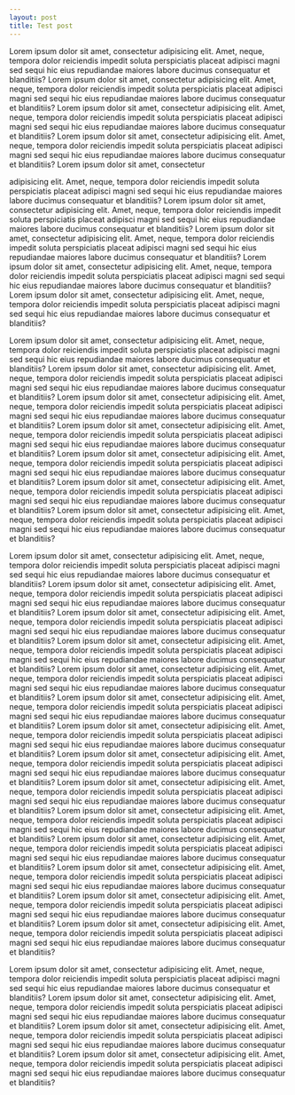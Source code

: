 ```yaml
--- 
layout: post
title: Test post
---
```


Lorem ipsum dolor sit amet, consectetur adipisicing elit. Amet, neque, tempora dolor reiciendis impedit soluta perspiciatis placeat adipisci magni sed sequi hic eius repudiandae maiores labore ducimus consequatur et blanditiis? Lorem ipsum dolor sit amet, consectetur adipisicing elit. Amet, neque, tempora dolor reiciendis impedit soluta perspiciatis placeat adipisci magni sed sequi hic eius repudiandae maiores labore ducimus consequatur et blanditiis? Lorem ipsum dolor sit amet, consectetur adipisicing elit. Amet, neque, tempora dolor reiciendis impedit soluta perspiciatis placeat adipisci magni sed sequi hic eius repudiandae maiores labore ducimus consequatur et blanditiis? Lorem ipsum dolor sit amet, consectetur adipisicing elit. Amet, neque, tempora dolor reiciendis impedit soluta perspiciatis placeat adipisci magni sed sequi hic eius repudiandae maiores labore ducimus consequatur et blanditiis? Lorem ipsum dolor sit amet, consectetur 

<!-- more -->

adipisicing elit. Amet, neque, tempora dolor reiciendis impedit soluta perspiciatis placeat adipisci magni sed sequi hic eius repudiandae maiores labore ducimus consequatur et blanditiis? Lorem ipsum dolor sit amet, consectetur adipisicing elit. Amet, neque, tempora dolor reiciendis impedit soluta perspiciatis placeat adipisci magni sed sequi hic eius repudiandae maiores labore ducimus consequatur et blanditiis? Lorem ipsum dolor sit amet, consectetur adipisicing elit. Amet, neque, tempora dolor reiciendis impedit soluta perspiciatis placeat adipisci magni sed sequi hic eius repudiandae maiores labore ducimus consequatur et blanditiis? Lorem ipsum dolor sit amet, consectetur adipisicing elit. Amet, neque, tempora dolor reiciendis impedit soluta perspiciatis placeat adipisci magni sed sequi hic eius repudiandae maiores labore ducimus consequatur et blanditiis? Lorem ipsum dolor sit amet, consectetur adipisicing elit. Amet, neque, tempora dolor reiciendis impedit soluta perspiciatis placeat adipisci magni sed sequi hic eius repudiandae maiores labore ducimus consequatur et blanditiis? 

Lorem ipsum dolor sit amet, consectetur adipisicing elit. Amet, neque, tempora dolor reiciendis impedit soluta perspiciatis placeat adipisci magni sed sequi hic eius repudiandae maiores labore ducimus consequatur et blanditiis? Lorem ipsum dolor sit amet, consectetur adipisicing elit. Amet, neque, tempora dolor reiciendis impedit soluta perspiciatis placeat adipisci magni sed sequi hic eius repudiandae maiores labore ducimus consequatur et blanditiis? Lorem ipsum dolor sit amet, consectetur adipisicing elit. Amet, neque, tempora dolor reiciendis impedit soluta perspiciatis placeat adipisci magni sed sequi hic eius repudiandae maiores labore ducimus consequatur et blanditiis? Lorem ipsum dolor sit amet, consectetur adipisicing elit. Amet, neque, tempora dolor reiciendis impedit soluta perspiciatis placeat adipisci magni sed sequi hic eius repudiandae maiores labore ducimus consequatur et blanditiis? Lorem ipsum dolor sit amet, consectetur adipisicing elit. Amet, neque, tempora dolor reiciendis impedit soluta perspiciatis placeat adipisci magni sed sequi hic eius repudiandae maiores labore ducimus consequatur et blanditiis? Lorem ipsum dolor sit amet, consectetur adipisicing elit. Amet, neque, tempora dolor reiciendis impedit soluta perspiciatis placeat adipisci magni sed sequi hic eius repudiandae maiores labore ducimus consequatur et blanditiis? Lorem ipsum dolor sit amet, consectetur adipisicing elit. Amet, neque, tempora dolor reiciendis impedit soluta perspiciatis placeat adipisci magni sed sequi hic eius repudiandae maiores labore ducimus consequatur et blanditiis? 

Lorem ipsum dolor sit amet, consectetur adipisicing elit. Amet, neque, tempora dolor reiciendis impedit soluta perspiciatis placeat adipisci magni sed sequi hic eius repudiandae maiores labore ducimus consequatur et blanditiis? Lorem ipsum dolor sit amet, consectetur adipisicing elit. Amet, neque, tempora dolor reiciendis impedit soluta perspiciatis placeat adipisci magni sed sequi hic eius repudiandae maiores labore ducimus consequatur et blanditiis? Lorem ipsum dolor sit amet, consectetur adipisicing elit. Amet, neque, tempora dolor reiciendis impedit soluta perspiciatis placeat adipisci magni sed sequi hic eius repudiandae maiores labore ducimus consequatur et blanditiis? Lorem ipsum dolor sit amet, consectetur adipisicing elit. Amet, neque, tempora dolor reiciendis impedit soluta perspiciatis placeat adipisci magni sed sequi hic eius repudiandae maiores labore ducimus consequatur et blanditiis? Lorem ipsum dolor sit amet, consectetur adipisicing elit. Amet, neque, tempora dolor reiciendis impedit soluta perspiciatis placeat adipisci magni sed sequi hic eius repudiandae maiores labore ducimus consequatur et blanditiis? Lorem ipsum dolor sit amet, consectetur adipisicing elit. Amet, neque, tempora dolor reiciendis impedit soluta perspiciatis placeat adipisci magni sed sequi hic eius repudiandae maiores labore ducimus consequatur et blanditiis? Lorem ipsum dolor sit amet, consectetur adipisicing elit. Amet, neque, tempora dolor reiciendis impedit soluta perspiciatis placeat adipisci magni sed sequi hic eius repudiandae maiores labore ducimus consequatur et blanditiis? 
Lorem ipsum dolor sit amet, consectetur adipisicing elit. Amet, neque, tempora dolor reiciendis impedit soluta perspiciatis placeat adipisci magni sed sequi hic eius repudiandae maiores labore ducimus consequatur et blanditiis? Lorem ipsum dolor sit amet, consectetur adipisicing elit. Amet, neque, tempora dolor reiciendis impedit soluta perspiciatis placeat adipisci magni sed sequi hic eius repudiandae maiores labore ducimus consequatur et blanditiis? Lorem ipsum dolor sit amet, consectetur adipisicing elit. Amet, neque, tempora dolor reiciendis impedit soluta perspiciatis placeat adipisci magni sed sequi hic eius repudiandae maiores labore ducimus consequatur et blanditiis? Lorem ipsum dolor sit amet, consectetur adipisicing elit. Amet, neque, tempora dolor reiciendis impedit soluta perspiciatis placeat adipisci magni sed sequi hic eius repudiandae maiores labore ducimus consequatur et blanditiis? 
Lorem ipsum dolor sit amet, consectetur adipisicing elit. Amet, neque, tempora dolor reiciendis impedit soluta perspiciatis placeat adipisci magni sed sequi hic eius repudiandae maiores labore ducimus consequatur et blanditiis? Lorem ipsum dolor sit amet, consectetur adipisicing elit. Amet, neque, tempora dolor reiciendis impedit soluta perspiciatis placeat adipisci magni sed sequi hic eius repudiandae maiores labore ducimus consequatur et blanditiis? Lorem ipsum dolor sit amet, consectetur adipisicing elit. Amet, neque, tempora dolor reiciendis impedit soluta perspiciatis placeat adipisci magni sed sequi hic eius repudiandae maiores labore ducimus consequatur et blanditiis? 

Lorem ipsum dolor sit amet, consectetur adipisicing elit. Amet, neque, tempora dolor reiciendis impedit soluta perspiciatis placeat adipisci magni sed sequi hic eius repudiandae maiores labore ducimus consequatur et blanditiis? Lorem ipsum dolor sit amet, consectetur adipisicing elit. Amet, neque, tempora dolor reiciendis impedit soluta perspiciatis placeat adipisci magni sed sequi hic eius repudiandae maiores labore ducimus consequatur et blanditiis? Lorem ipsum dolor sit amet, consectetur adipisicing elit. Amet, neque, tempora dolor reiciendis impedit soluta perspiciatis placeat adipisci magni sed sequi hic eius repudiandae maiores labore ducimus consequatur et blanditiis? Lorem ipsum dolor sit amet, consectetur adipisicing elit. Amet, neque, tempora dolor reiciendis impedit soluta perspiciatis placeat adipisci magni sed sequi hic eius repudiandae maiores labore ducimus consequatur et blanditiis? 
